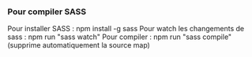 ### Pour compiler SASS
Pour installer SASS : npm install -g sass
Pour watch les changements de sass : npm run "sass watch" 
Pour compiler : npm run "sass compile" (supprime automatiquement la source map)

